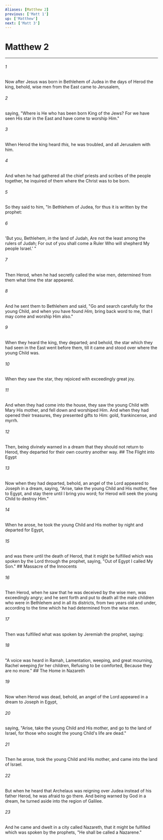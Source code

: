 ```yaml
---
Aliases: [Matthew 2]
previous: ['Matt 1']
up: ['Matthew']
next: ['Matt 3']
---
```

# Matthew 2

***


###### 1 
Now after Jesus was born in Bethlehem of Judea in the days of Herod the king, behold, wise men from the East came to Jerusalem, 

###### 2 
saying, "Where is He who has been born King of the Jews? For we have seen His star in the East and have come to worship Him." 

###### 3 
When Herod the king heard _this,_ he was troubled, and all Jerusalem with him. 

###### 4 
And when he had gathered all the chief priests and scribes of the people together, he inquired of them where the Christ was to be born. 

###### 5 
So they said to him, "In Bethlehem of Judea, for thus it is written by the prophet: 

###### 6 
'But you, Bethlehem, _in_ the land of Judah, Are not the least among the rulers of Judah; For out of you shall come a Ruler Who will shepherd My people Israel.' " 

###### 7 
Then Herod, when he had secretly called the wise men, determined from them what time the star appeared. 

###### 8 
And he sent them to Bethlehem and said, "Go and search carefully for the young Child, and when you have found _Him,_ bring back word to me, that I may come and worship Him also." 

###### 9 
When they heard the king, they departed; and behold, the star which they had seen in the East went before them, till it came and stood over where the young Child was. 

###### 10 
When they saw the star, they rejoiced with exceedingly great joy. 

###### 11 
And when they had come into the house, they saw the young Child with Mary His mother, and fell down and worshiped Him. And when they had opened their treasures, they presented gifts to Him: gold, frankincense, and myrrh. 

###### 12 
Then, being divinely warned in a dream that they should not return to Herod, they departed for their own country another way. ## The Flight into Egypt 

###### 13 
Now when they had departed, behold, an angel of the Lord appeared to Joseph in a dream, saying, "Arise, take the young Child and His mother, flee to Egypt, and stay there until I bring you word; for Herod will seek the young Child to destroy Him." 

###### 14 
When he arose, he took the young Child and His mother by night and departed for Egypt, 

###### 15 
and was there until the death of Herod, that it might be fulfilled which was spoken by the Lord through the prophet, saying, "Out of Egypt I called My Son." ## Massacre of the Innocents 

###### 16 
Then Herod, when he saw that he was deceived by the wise men, was exceedingly angry; and he sent forth and put to death all the male children who were in Bethlehem and in all its districts, from two years old and under, according to the time which he had determined from the wise men. 

###### 17 
Then was fulfilled what was spoken by Jeremiah the prophet, saying: 

###### 18 
"A voice was heard in Ramah, Lamentation, weeping, and great mourning, Rachel weeping _for_ her children, Refusing to be comforted, Because they are no more." ## The Home in Nazareth 

###### 19 
Now when Herod was dead, behold, an angel of the Lord appeared in a dream to Joseph in Egypt, 

###### 20 
saying, "Arise, take the young Child and His mother, and go to the land of Israel, for those who sought the young Child's life are dead." 

###### 21 
Then he arose, took the young Child and His mother, and came into the land of Israel. 

###### 22 
But when he heard that Archelaus was reigning over Judea instead of his father Herod, he was afraid to go there. And being warned by God in a dream, he turned aside into the region of Galilee. 

###### 23 
And he came and dwelt in a city called Nazareth, that it might be fulfilled which was spoken by the prophets, "He shall be called a Nazarene."
